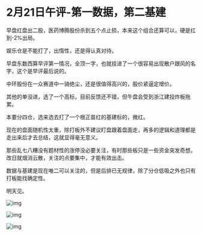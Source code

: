 # 2月21日午评-第一数据，第二基建

早盘红盘出二股，医药博腾股份杀到五个点止损，本来这个组合还算可以，硬是扛到-2%出局。



娱乐仓是不能打了，出惰性，还是得认真对待。



早盘东数西算早评第一情况，全顶一字，也就挂进了一个很容易出现散户跟风的名字，这个是早评最后说的。



中环股份在一众赛道中一骑绝尘，还是很值得高兴的，股价紧逼定增价。



其他的单没进，选了一个高标，目前反馈还不错，但午盘会受到浙江建投炸板拖累。



本要分四仓，选来选去打了一个根正苗红的基建标的，微红。



现在的盘面随机性太重，除打板外不建议盯盘跟着盘面走，再多的逻辑和道理都是走出来后才去总结，这就显得毫无意义。



那些乱七八糟没有题材性的涨停没必要关注，有时那些板只是一些资金突发奇想，改日就烟消云散，关注的点要集中，才能有效出击。



数据与基建是现在唯二可以关注的，但是后排已无规律，除了分仓低吸之外也只有打板能找确定性。



明天见。

![img](https://pic1.zhimg.com/80/v2-145e04bc6e56f9e4965c59735f88f99b_1440w.jpg?source=d16d100b)

![img](https://pic1.zhimg.com/80/v2-42c0f28fa95e9f58b2307f69ec5909cc_1440w.jpg?source=d16d100b)

![img](https://pic3.zhimg.com/80/v2-04de68bd80d3c51c43760549bc879725_1440w.jpg?source=d16d100b)